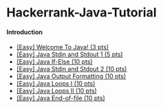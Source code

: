 # Hackerrank-Java-Tutorial

#### Introduction

*   [[Easy] Welcome To Java! (3 pts)](https://github.com/vivekkhillar/Hackerrank-Java-Tutorial/blob/6480a7ad166bf385267d02884bce8d53d79456ae/Introduction/Welcome%20To%20Java/welcometojava.java) 
*   [[Easy] Java Stdin and Stdout 1 (5 pts)](https://github.com/vivekkhillar/Hackerrank-Java-Tutorial/blob/f2f52c816db364f92ad122546d1c55a1c150456f/Introduction/Java%20Stdin%20and%20Stdout/javastdinandstdout.java)
*   [[Easy] Java If-Else (10 pts)](https://github.com/vivekkhillar/Hackerrank-Java-Tutorial/blob/b41da071812e31ba116bf1eb6e3af35c07d6d79d/Introduction/Java%20If%20Else/javaifelse.java)
*   [[Easy] Java Stdin and Stdout 2 (10 pts)](https://www.hackerrank.com/challenges/java-stdin-stdout/)
*   [[Easy] Java Output Formatting (10 pts)](https://www.hackerrank.com/challenges/java-output-formatting/)
*   [[Easy] Java Loops I (10 pts)](https://www.hackerrank.com/challenges/java-loops-i/)
*   [[Easy] Java Loops II (10 pts)](https://www.hackerrank.com/challenges/java-loops/)
*   [[Easy] Java End-of-file (10 pts)](https://www.hackerrank.com/challenges/java-end-of-file/)
